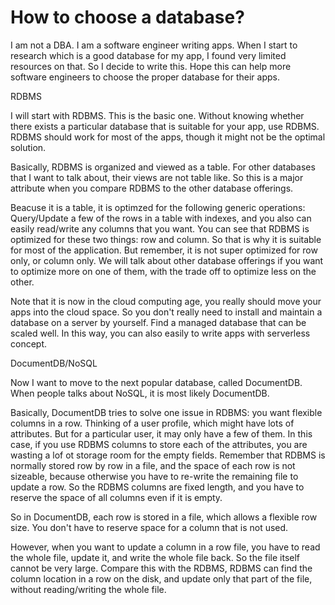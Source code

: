 # How to choose a database?

I am not a DBA. I am a software engineer writing apps. When I start to research which is a good database for my app, I found very limited resources on that. So I decide to write this. Hope this can help more software engineers to choose the proper database for their apps.

RDBMS

I will start with RDBMS. This is the basic one. Without knowing whether there exists a particular database that is suitable for your app, use RDBMS. RDBMS should work for most of the apps, though it might not be the optimal solution. 

Basically, RDBMS is organized and viewed as a table. For other databases that I want to talk about, their views are not table like. So this is a major attribute when you compare RDBMS to the other database offerings. 

Beacuse it is a table, it is optimzed for the following generic operations: Query/Update a few of the rows in a table with indexes, and you also can easily read/write any columns that you want. You can see that RDBMS is optimized for these two things: row and column. So that is why it is suitable for most of the application. But remember, it is not super optimized for row only, or column only. We will talk about other database offerings if you want to optimize more on one of them, with the trade off to optimize less on the other.

Note that it is now in the cloud computing age, you really should move your apps into the cloud space. So you don't really need to install and maintain a database on a server by yourself. Find a managed database that can be scaled well. In this way, you can also easily to write apps with serverless concept. 

DocumentDB/NoSQL

Now I want to move to the next popular database, called DocumentDB. When people talks about NoSQL, it is most likely DocumentDB. 

Basically, DocumentDB tries to solve one issue in RDBMS: you want flexible columns in a row. Thinking of a user profile, which might have lots of attributes. But for a particular user, it may only have a few of them. In this case, if you use RDBMS columns to store each of the attributes, you are wasting a lof ot storage room for the empty fields. Remember that RDBMS is normally stored row by row in a file, and the space of each row is not sizeable, because otherwise you have to re-write the remaining file to update a row. So the RDBMS columns are fixed length, and you have to reserve the space of all columns even if it is empty.

So in DocumentDB, each row is stored in a file, which allows a flexible row size. You don't have to reserve space for a column that is not used.

However, when you want to update a column in a row file, you have to read the whole file, update it, and write the whole file back. So the file itself cannot be very large. Compare this with the RDBMS, RDBMS can find the column location in a row on the disk, and update only that part of the file, without reading/writing the whole file.



